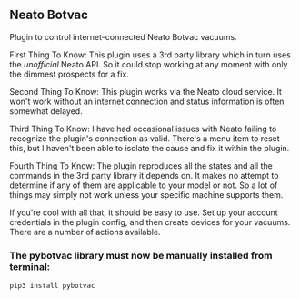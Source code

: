 ## Neato Botvac

Plugin to control internet-connected Neato Botvac vacuums.

First Thing To Know: This plugin uses a 3rd party library which in turn uses the _unofficial_ Neato API.  So it could stop working at any moment with only the dimmest prospects for a fix.

Second Thing To Know: This plugin works via the Neato cloud service.  It won't work without an internet connection and status information is often somewhat delayed.

Third Thing To Know: I have had occasional issues with Neato failing to recognize the plugin's connection as valid.  There's a menu item to reset this, but I haven't been able to isolate the cause and fix it within the plugin.

Fourth Thing To Know: The plugin reproduces all the states and all the commands in the 3rd party library it depends on.  It makes no attempt to determine if any of them are applicable to your model or not.  So a lot of things may simply not work unless your specific machine supports them.

If you're cool with all that, it should be easy to use.  Set up your account credentials in the plugin config, and then create devices for your vacuums. There are a number of actions available.

### The pybotvac library must now be manually installed from terminal:

   `pip3 install pybotvac`
